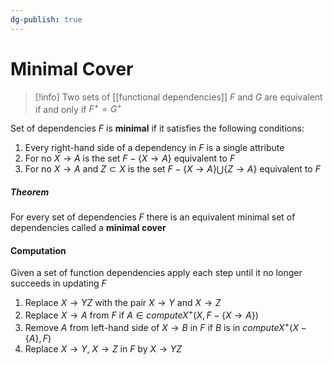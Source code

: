 ```yaml
---
dg-publish: true
---
```

# Minimal Cover

> [!info] Two sets of [[functional dependencies]] $F$ and $G$ are equivalent if and only if $F^+=G^+$

Set of dependencies $F$ is **minimal** if it satisfies the following conditions:
1. Every right-hand side of a dependency in $F$ is a single attribute
2. For no $X→A$ is the set $F-\{X→A\}$ equivalent to $F$
3.  For no $X→A$ and $Z \subset X$ is the set $F-\{X→A\} \bigcup \{Z→A\}$ equivalent to $F$

##### Theorem
For every set of dependencies $F$ there is an equivalent minimal set of dependencies called a **minimal cover**
#### Computation
Given a set of function dependencies apply each step until it no longer succeeds in updating $F$
1. Replace $X→YZ$ with the pair $X→Y$ and $X→Z$ 
2. Replace $X→A$ from $F$ if $A\in computeX^+(X, F-\{X→A\})$ 
3. Remove $A$ from left-hand side of $X→B$ in $F$ if $B$ is in $computeX^+(X-\{A\}, F)$
4. Replace $X→Y$, $X→Z$ in $F$ by $X→YZ$

